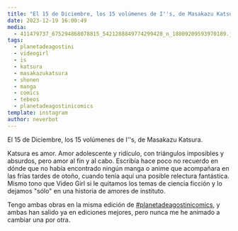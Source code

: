 ```yaml
---
title: "El 15 de Diciembre, los 15 volúmenes de I''s, de Masakazu Katsura"
date: 2023-12-19 16:00:49
media: 
  - 411479737_675294868078815_5421288849774299428_n_18009209593970189.jpg
tags: 
  - planetadeagostini
  - videogirl
  - is
  - katsura
  - masakazukatsura
  - shonen
  - manga
  - comics
  - tebeos
  - planetadeagostinicomics
template: instagram
author: neverbot
---
```


El 15 de Diciembre, los 15 volúmenes de I''s, de Masakazu Katsura.

Katsura es amor. Amor adolescente y ridículo, con triángulos imposibles y absurdos, pero amor al fin y al cabo. Escribía hace poco no recuerdo en dónde que no había encontrado ningún manga o anime que acompañara en las frías tardes de otoño, cuando tenía aquí una posible relectura fantástica. Mismo tono que Video Girl si le quitamos los temas de ciencia ficción y lo dejamos "sólo" en una historia de amores de instituto.

Tengo ambas obras en la misma edición de [#planetadeagostinicomics](/tags/planetadeagostinicomics), y ambas han salido ya en ediciones mejores, pero nunca me he animado a cambiar una por otra.
